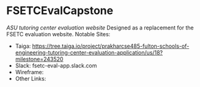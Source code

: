 # FSETCEvalCapstone
*ASU tutoring center evaluation website*
Designed as a replacement for the FSETC evaluation website.
Notable Sites:
  * Taiga: https://tree.taiga.io/project/prakharcse485-fulton-schools-of-engineering-tutoring-center-evaluation-application/us/18?milestone=243520
  * Slack: fsetc-eval-app.slack.com
  * Wireframe: 
  * Other Links: 
